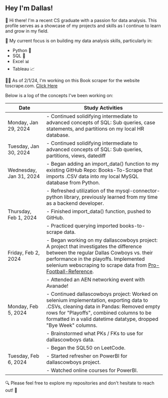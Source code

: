 ## Hey I'm Dallas!

👋 Hi there! I'm a recent CS graduate with a passion for data analysis. This profile serves as a showcase of my projects and skills as I continue to learn and grow in my field.

🎯 My current focus is on building my data analysis skills, particularly in:
* Python 🐍
* SQL 💾
* Excel 📊
* Tableau 📈

👨‍💻 As of 2/1/24, I'm working on this Book scraper for the website toscrape.com. [Click Here](https://github.com/Dfria/books-to-scrape) 

Below is a log of the concepts I've been working on:

| Date                 | Study Activities                                       |
|----------------------|--------------------------------------------------------|
| Monday, Jan 29, 2024  | - Continued solidifying intermediate to advanced concepts of SQL: Sub queries, case statements, and partitions on my local HR database. |
| Tuesday, Jan 30, 2024 | - Continued solidifying intermediate to advanced concepts of SQL: Sub queries, partitions, views, datediff |
| Wednesday, Jan 31, 2024 | - Began adding an import_data() function to my existing GitHub Repo: Books-To-Scrape that imports .CSV data into my local MySQL database from Python. |
|                      | - Refreshed utilization of the mysql-connector-python library, previously learned from my time as a backend developer. |
| Thursday, Feb 1, 2024  | - Finished import_data() function, pushed to GitHub.  |
|                      | - Practiced querying imported books-to-scrape data.  |
| Friday, Feb 2, 2024    | - Began working on my dallascowboys project: A project that investigates the difference between the regular Dallas Cowboys vs. their performance in the playoffs. Implemented selenium webscraping to scrape data from [Pro-Football-Reference](https://www.pro-football-reference.com/). |
|                      | - Attended an AEN networking event with Avanade!      |
| Monday, Feb 5, 2024    | - Continued dallascowboys project: Worked on selenium implementation, exporting data to .CSVs, cleaning data in Pandas: Removed empty rows for "Playoffs", combined columns to be formatted in a valid datetime datatype, dropped "Bye Week" columns. |
|                         | - Brainstormed what PKs / FKs to use for dallascowboys data. |
|                      | - Began the SQL50 on LeetCode.                        |
| Tuesday, Feb 6, 2024   | - Started refresher on PowerBI for dallascowboys project. |
|                      | - Watched online courses for PowerBI.                 |


🔍 Please feel free to explore my repositories and don't hesitate to reach out! 📩

<!--
**Dfria/Dfria** is a ✨ _special_ ✨ repository because its `README.md` (this file) appears on your GitHub profile.


-->
